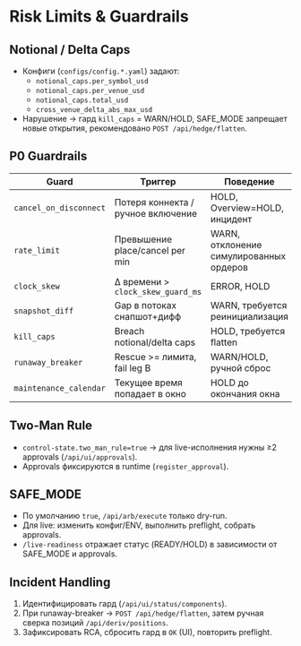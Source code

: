 # Risk Limits & Guardrails

## Notional / Delta Caps
- Конфиги (`configs/config.*.yaml`) задают:
  - `notional_caps.per_symbol_usd`
  - `notional_caps.per_venue_usd`
  - `notional_caps.total_usd`
  - `cross_venue_delta_abs_max_usd`
- Нарушение → гард `kill_caps` = WARN/HOLD, SAFE_MODE запрещает новые открытия, рекомендовано `POST /api/hedge/flatten`.

## P0 Guardrails
| Guard | Триггер | Поведение |
| --- | --- | --- |
| `cancel_on_disconnect` | Потеря коннекта / ручное включение | HOLD, Overview=HOLD, инцидент | 
| `rate_limit` | Превышение place/cancel per min | WARN, отклонение симулированных ордеров |
| `clock_skew` | Δ времени > `clock_skew_guard_ms` | ERROR, HOLD |
| `snapshot_diff` | Gap в потоках снапшот+дифф | WARN, требуется реинициализация |
| `kill_caps` | Breach notional/delta caps | HOLD, требуется flatten |
| `runaway_breaker` | Rescue >= лимита, fail leg B | WARN/HOLD, ручной сброс |
| `maintenance_calendar` | Текущее время попадает в окно | HOLD до окончания окна |

## Two-Man Rule
- `control-state.two_man_rule=true` → для live-исполнения нужны ≥2 approvals (`/api/ui/approvals`).
- Approvals фиксируются в runtime (`register_approval`).

## SAFE_MODE
- По умолчанию `true`, `/api/arb/execute` только dry-run.
- Для live: изменить конфиг/ENV, выполнить preflight, собрать approvals.
- `/live-readiness` отражает статус (READY/HOLD) в зависимости от SAFE_MODE и approvals.

## Incident Handling
1. Идентифицировать гард (`/api/ui/status/components`).
2. При runaway-breaker → `POST /api/hedge/flatten`, затем ручная сверка позиций `/api/deriv/positions`.
3. Зафиксировать RCA, сбросить гард в `OK` (UI), повторить preflight.
